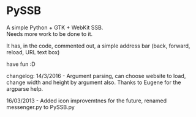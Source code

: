 # PySSB
A simple Python + GTK + WebKit SSB.  
Needs more work to be done to it.

It has, in the code, commented out, a simple
address bar (back, forward, reload, URL text box)

have fun :D

changelog:
14/3/2016 - Argument parsing, can choose website to load, change width and height by argument also.
            Thanks to Eugene for the argparse help.

16/03/2013 - Added icon improvemtnes for the future, renamed messenger.py to PySSB.py
